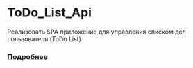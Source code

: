 # ToDo_List_Api

Реализовать SPA приложение для управления списком дел пользователя (ToDo List)

### [Подробнее](https://docs.google.com/document/d/1fvWLoQ4mPaHSmwe2EOMU3qwgl4HTpIxC1li_7iisWOQ/edit?usp=sharing)
